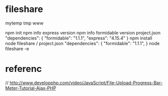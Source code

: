 # fileshare

mytemp
tmp
www

npm init
npm info express version
npm info formidable version
project.json
  "dependencies": {
    "formidable": "1.1.1",
    "express": "4.15.4"
  }
npm install
node fileshare
/
project.json
  "dependencies": {
    "formidable": "1.1.1",
  }
node fileshare -e

# referenc  
// http://www.developphp.com/video/JavaScript/File-Upload-Progress-Bar-Meter-Tutorial-Ajax-PHP